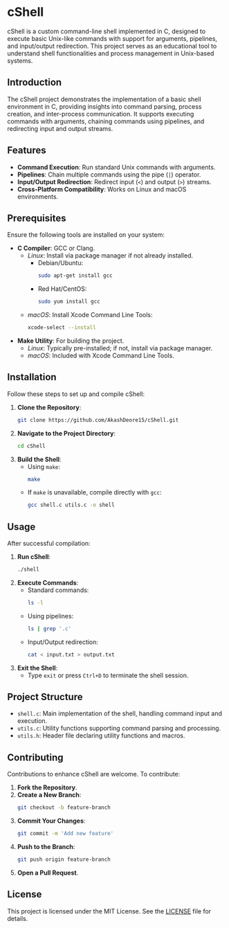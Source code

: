 # cShell

cShell is a custom command-line shell implemented in C, designed to execute basic Unix-like commands with support for arguments, pipelines, and input/output redirection. This project serves as an educational tool to understand shell functionalities and process management in Unix-based systems.


## Introduction

The cShell project demonstrates the implementation of a basic shell environment in C, providing insights into command parsing, process creation, and inter-process communication. It supports executing commands with arguments, chaining commands using pipelines, and redirecting input and output streams.

## Features

- **Command Execution**: Run standard Unix commands with arguments.
- **Pipelines**: Chain multiple commands using the pipe (`|`) operator.
- **Input/Output Redirection**: Redirect input (`<`) and output (`>`) streams.
- **Cross-Platform Compatibility**: Works on Linux and macOS environments.

## Prerequisites

Ensure the following tools are installed on your system:

- **C Compiler**: GCC or Clang.
  - *Linux*: Install via package manager if not already installed.
    - Debian/Ubuntu:
      ```bash
      sudo apt-get install gcc
      ```
    - Red Hat/CentOS:
      ```bash
      sudo yum install gcc
      ```
  - *macOS*: Install Xcode Command Line Tools:
    ```bash
    xcode-select --install
    ```
- **Make Utility**: For building the project.
  - *Linux*: Typically pre-installed; if not, install via package manager.
  - *macOS*: Included with Xcode Command Line Tools.

## Installation

Follow these steps to set up and compile cShell:

1. **Clone the Repository**:
   ```bash
   git clone https://github.com/AkashDeore15/cShell.git
   ```
2. **Navigate to the Project Directory**:
   ```bash
   cd cShell
   ```
3. **Build the Shell**:
   - Using `make`:
     ```bash
     make
     ```
   - If `make` is unavailable, compile directly with `gcc`:
     ```bash
     gcc shell.c utils.c -o shell
     ```

## Usage

After successful compilation:

1. **Run cShell**:
   ```bash
   ./shell
   ```
2. **Execute Commands**:
   - Standard commands:
     ```bash
     ls -l
     ```
   - Using pipelines:
     ```bash
     ls | grep '.c'
     ```
   - Input/Output redirection:
     ```bash
     cat < input.txt > output.txt
     ```
3. **Exit the Shell**:
   - Type `exit` or press `Ctrl+D` to terminate the shell session.

## Project Structure

- `shell.c`: Main implementation of the shell, handling command input and execution.
- `utils.c`: Utility functions supporting command parsing and processing.
- `utils.h`: Header file declaring utility functions and macros.

## Contributing

Contributions to enhance cShell are welcome. To contribute:

1. **Fork the Repository**.
2. **Create a New Branch**:
   ```bash
   git checkout -b feature-branch
   ```
3. **Commit Your Changes**:
   ```bash
   git commit -m 'Add new feature'
   ```
4. **Push to the Branch**:
   ```bash
   git push origin feature-branch
   ```
5. **Open a Pull Request**.

## License

This project is licensed under the MIT License. See the [LICENSE](LICENSE) file for details.
